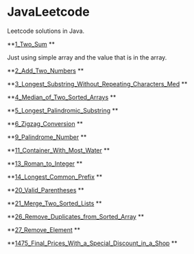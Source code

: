# JavaLeetcode
Leetcode solutions in Java.

**[1_Two_Sum](https://github.com/masonpham16/JavaLeetcode/blob/main/1_Two_Sum.java)  **

Just using simple array and the value that is in the array.



**[2_Add_Two_Numbers](https://github.com/masonpham16/JavaLeetcode/blob/main/2_Add_Two_Numbers.java)  **


**[3_Longest_Substring_Without_Repeating_Characters_Med](https://github.com/masonpham16/JavaLeetcode/blob/main/3_Longest_Substring_Without_Repeating_Characters_Med.java)  **


**[4_Median_of_Two_Sorted_Arrays](https://github.com/masonpham16/JavaLeetcode/blob/main/4_Median_of_Two_Sorted_Arrays.java)  **


**[5_Longest_Palindromic_Substring](https://github.com/masonpham16/JavaLeetcode/blob/main/5_Longest_Palindromic_Substring.java)  **


**[6_Zigzag_Conversion](https://github.com/masonpham16/JavaLeetcode/blob/main/6_Zigzag_Conversion.java)  **


**[9_Palindrome_Number](https://github.com/masonpham16/JavaLeetcode/blob/main/9_Palindrome_Number.java)  **


**[11_Container_With_Most_Water](https://github.com/masonpham16/JavaLeetcode/blob/main/11_Container_With_Most_Water.java)  **


**[13_Roman_to_Integer](https://github.com/masonpham16/JavaLeetcode/blob/main/13_Roman_to_Integer.java)  **


**[14_Longest_Common_Prefix](https://github.com/masonpham16/JavaLeetcode/blob/main/14_Longest_Common_Prefix.java)  **


**[20_Valid_Parentheses](https://github.com/masonpham16/JavaLeetcode/blob/main/20_Valid_Parentheses.java)  **


**[21_Merge_Two_Sorted_Lists](https://github.com/masonpham16/JavaLeetcode/blob/main/21_Merge_Two_Sorted_Lists.java)  **


**[26_Remove_Duplicates_from_Sorted_Array](https://github.com/masonpham16/JavaLeetcode/blob/main/26_Remove_Duplicates_from_Sorted_Array.java)  **


**[27_Remove_Element](https://github.com/masonpham16/JavaLeetcode/blob/main/27_Remove_Element.java)  **


**[1475_Final_Prices_With_a_Special_Discount_in_a_Shop](https://github.com/masonpham16/JavaLeetcode/blob/main/1475_Final_Prices_With_a_Special_Discount_in_a_Shop.java)  **
